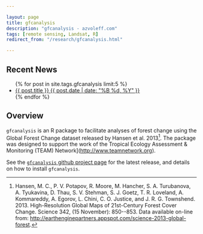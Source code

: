 ```yaml
---

layout: page
title: gfcanalysis
description: "gfcanalysis - azvoleff.com"
tags: [remote sensing, Landsat, R]
redirect_from: "/research/gfcanalysis.html"

---
```


## Recent News
<ul class="post-list">
{% for post in site.tags.gfcanalysis limit:5 %} 
  <li><article><a href="{{ site.url }}{{ post.url }}">{{ post.title }} <span class="entry-date"><time datetime="{{ post.date | date_to_xmlschema }}">{{ post.date | date: "%B %d, %Y" }}</time></span></a></article></li>
{% endfor %}
</ul>

## Overview
`gfcanalysis` is an R package to facilitate analyses of forest change using the 
Global Forest Change dataset released by Hansen et al. 2013[^1]. The package 
was designed to support the work of the Tropical Ecology Assessment & 
Monitoring (TEAM) Network](http://www.teamnetwork.org).

See the [`gfcanalysis` github project 
page](https://github.com/azvoleff/gfcanalysis) for the latest release, and 
details on how to install `gfcanalysis`.

[^1]:
    Hansen, M. C., P. V. Potapov, R. Moore, M. Hancher, S. A. Turubanova, A. 
    Tyukavina, D. Thau, S. V. Stehman, S. J. Goetz, T. R. Loveland, A. Kommareddy, 
    A. Egorov, L. Chini, C. O. Justice, and J. R. G. Townshend. 2013. 
    High-Resolution Global Maps of 21st-Century Forest Cover Change. Science 342, 
    (15 November): 850--853. Data available on-line from: 
    http://earthenginepartners.appspot.com/science-2013-global-forest.

